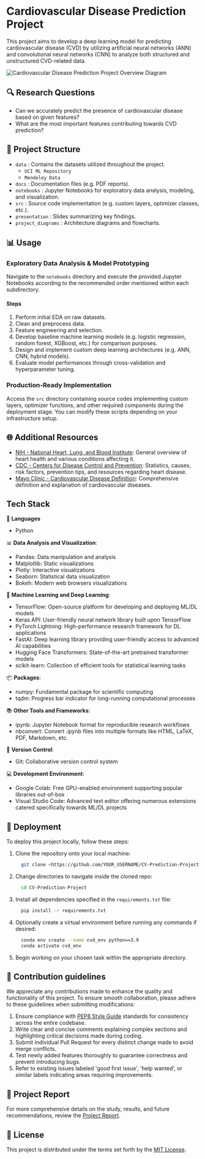  # Cardiovascular Disease Prediction Project

This project aims to develop a deep learning model for predicting cardiovascular disease (CVD) by utilizing artificial neural networks (ANN) and convolutional neural networks (CNN) to analyze both structured and unstructured CVD-related data.

![Cardiovascular Disease Prediction Project Overview Diagram](project\_diagrams/cvd\_project\_overview.png)

## 🔍 Research Questions

- Can we accurately predict the presence of cardiovascular disease based on given features?
- What are the most important features contributing towards CVD prediction?

## 📁 Project Structure

- `data` : Contains the datasets utilized throughout the project.
	+ `UCI ML Repository`
	+ `Mendeley Data`
- `docs` : Documentation files (e.g. PDF reports).
- `notebooks` : Jupyter Notebooks for exploratory data analysis, modeling, and visualization.
- `src` : Source code implementation (e.g. custom layers, optimizer classes, etc.).
- `presentation` : Slides summarizing key findings.
- `project_diagrams` : Architecture diagrams and flowcharts.

## 📊 Usage

### Exploratory Data Analysis & Model Prototyping
Navigate to the `notebooks` directory and execute the provided Jupyter Notebooks according to the recommended order mentioned within each subdirectory.

#### Steps
1. Perform initial EDA on raw datasets.
2. Clean and preprocess data.
3. Feature engineering and selection.
4. Develop baseline machine learning models (e.g. logistic regression, random forest, XGBoost, etc.) for comparison purposes.
5. Design and implement custom deep learning architectures (e.g. ANN, CNN, hybrid models).
6. Evaluate model performances through cross-validation and hyperparameter tuning.

### Production-Ready Implementation
Access the `src` directory containing source codes implementing custom layers, optimizer functions, and other required components during the deployment stage. You can modify these scripts depending on your infrastructure setup.

## 🌐 Additional Resources

- [NIH - National Heart, Lung, and Blood Institute](<https://www.nhlbi.nih.gov/>): General overview of heart health and various conditions affecting it.
- [CDC - Centers for Disease Control and Prevention](<https://www.cdc.gov/heartdisease/index.htm>): Statistics, causes, risk factors, prevention tips, and resources regarding heart disease.
- [Mayo Clinic - Cardiovascular Disease Definition](<https://www.mayoclinic.org/diseases-conditions/heart-disease/symptoms-causes/syc-20353118>): Comprehensive definition and explanation of cardiovascular diseases.

## Tech Stack

🚀 **Languages**
- Python

📊 **Data Analysis and Visualization**:
- Pandas: Data manipulation and analysis
- Matplotlib: Static visualizations
- Plotly: Interactive visualizations
- Seaborn: Statistical data visualization
- Bokeh: Modern web browsers visualizations

🤖 **Machine Learning and Deep Learning**:
- TensorFlow: Open-source platform for developing and deploying ML/DL models
- Keras API: User-friendly neural network library built upon TensorFlow
- PyTorch Lightning: High-performance research framework for DL applications
- FastAI: Deep learning library providing user-friendly access to advanced AI capabilities
- Hugging Face Transformers: State-of-the-art pretrained transformer models
- scikit-learn: Collection of efficient tools for statistical learning tasks

📦 **Packages**:
- numpy: Fundamental package for scientific computing
- tqdm: Progress bar indicator for long-running computational processes

📚 **Other Tools and Frameworks**:
- ipynb: Jupyter Notebook format for reproducible research workflows
- nbconvert: Convert .ipynb files into multiple formats like HTML, LaTeX, PDF, Markdown, etc.

🔧 **Version Control**:
- Git: Collaborative version control system

💻 **Development Environment**:
- Google Colab: Free GPU-enabled environment supporting popular libraries out-of-box
- Visual Studio Code: Advanced text editor offering numerous extensions catered specifically towards ML/DL projects

## 🔧 Deployment

To deploy this project locally, follow these steps:

1. Clone the repository onto your local machine:
    ```bash
      git clone <https://github.com/YOUR_USERNAME/CV-Prediction-Project.git>
    ```

2. Change directories to navigate inside the cloned repo:
    ```bash
      cd CV-Prediction-Project
    ```

3. Install all dependencies specified in the `requirements.txt` file:
    ```bash
      pip install -r requirements.txt
    ```

4. Optionally create a virtual environment before running any commands if desired:
   ```bash
     conda env create --name cvd_env python==3.9
     conda activate cvd_env
   ```

5. Begin working on your chosen task within the appropriate directory.

## 🤝 Contribution guidelines

We appreciate any contributions made to enhance the quality and functionality of this project. To ensure smooth collaboration, please adhere to these guidelines when submitting modifications:

1. Ensure compliance with [PEP8 Style Guide](https://pep8.org/) standards for consistency across the entire codebase.
2. Write clear and concise comments explaining complex sections and highlighting critical decisions made during coding.
3. Submit individual Pull Request for every distinct change made to avoid merge conflicts.
4. Test newly added features thoroughly to guarantee correctness and prevent introducing bugs.
5. Refer to existing issues labeled 'good first issue', 'help wanted', or similar labels indicating areas requiring improvements.

## 📰 Project Report

For more comprehensive details on the study, results, and future recommendations, review the [Project Report](https://github.com/YOUR_USERNAME/CV-Prediction-Project/blob/master/docs/FinalReport.pdf).

## 📄 License

This project is distributed under the terms set forth by the [MIT License](https://github.com/YOUR_USERNAME/CV-Prediction-Project/blob/master/LICENSE).